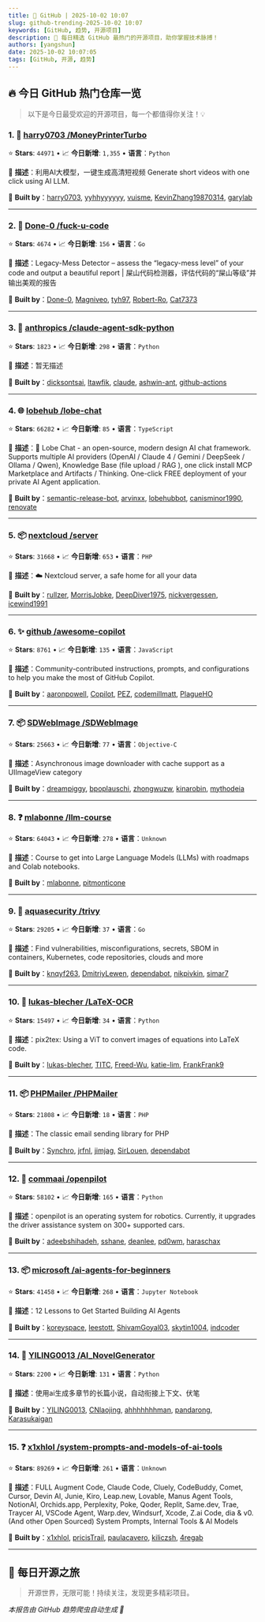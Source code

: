 ```yaml
---
title: 🚀 GitHub | 2025-10-02 10:07
slug: github-trending-2025-10-02 10:07
keywords: [GitHub, 趋势, 开源项目]
description: 🌟 每日精选 GitHub 最热门的开源项目，助你掌握技术脉搏！
authors: [yangshun]
date: 2025-10-02 10:07:05
tags: [GitHub, 开源, 趋势]
---
```


## 🔥 今日 GitHub 热门仓库一览

> 以下是今日最受欢迎的开源项目，每一个都值得你关注！💡

### 1. 🐍 [harry0703 /MoneyPrinterTurbo](https://github.com/harry0703/MoneyPrinterTurbo)

⭐ **Stars**: `44971`   •   📈 **今日新增**: `1,355`   •   **语言**：`Python`

📝 **描述**：利用AI大模型，一键生成高清短视频 Generate short videos with one click using AI LLM.

🤝 **Built by**：[harry0703](https://github.com/harry0703), [yyhhyyyyyy](https://github.com/yyhhyyyyyy), [vuisme](https://github.com/vuisme), [KevinZhang19870314](https://github.com/KevinZhang19870314), [garylab](https://github.com/garylab)

---

### 2. 🚦 [Done-0 /fuck-u-code](https://github.com/Done-0/fuck-u-code)

⭐ **Stars**: `4674`   •   📈 **今日新增**: `156`   •   **语言**：`Go`

📝 **描述**：Legacy-Mess Detector – assess the “legacy-mess level” of your code and output a beautiful report | 屎山代码检测器，评估代码的“屎山等级”并输出美观的报告

🤝 **Built by**：[Done-0](https://github.com/Done-0), [Magniveo](https://github.com/Magniveo), [tyh97](https://github.com/tyh97), [Robert-Ro](https://github.com/Robert-Ro), [Cat7373](https://github.com/Cat7373)

---

### 3. 🐍 [anthropics /claude-agent-sdk-python](https://github.com/anthropics/claude-agent-sdk-python)

⭐ **Stars**: `1823`   •   📈 **今日新增**: `298`   •   **语言**：`Python`

📝 **描述**：暂无描述

🤝 **Built by**：[dicksontsai](https://github.com/dicksontsai), [ltawfik](https://github.com/ltawfik), [claude](https://github.com/claude), [ashwin-ant](https://github.com/ashwin-ant), [github-actions](https://github.com/github-actions)

---

### 4. 🌐 [lobehub /lobe-chat](https://github.com/lobehub/lobe-chat)

⭐ **Stars**: `66282`   •   📈 **今日新增**: `85`   •   **语言**：`TypeScript`

📝 **描述**：🤯 Lobe Chat - an open-source, modern design AI chat framework. Supports multiple AI providers (OpenAI / Claude 4 / Gemini / DeepSeek / Ollama / Qwen), Knowledge Base (file upload / RAG ), one click install MCP Marketplace and Artifacts / Thinking. One-click FREE deployment of your private AI Agent application.

🤝 **Built by**：[semantic-release-bot](https://github.com/semantic-release-bot), [arvinxx](https://github.com/arvinxx), [lobehubbot](https://github.com/lobehubbot), [canisminor1990](https://github.com/canisminor1990), [renovate](https://github.com/renovate)

---

### 5. 📦 [nextcloud /server](https://github.com/nextcloud/server)

⭐ **Stars**: `31668`   •   📈 **今日新增**: `653`   •   **语言**：`PHP`

📝 **描述**：☁️ Nextcloud server, a safe home for all your data

🤝 **Built by**：[rullzer](https://github.com/rullzer), [MorrisJobke](https://github.com/MorrisJobke), [DeepDiver1975](https://github.com/DeepDiver1975), [nickvergessen](https://github.com/nickvergessen), [icewind1991](https://github.com/icewind1991)

---

### 6. ✨ [github /awesome-copilot](https://github.com/github/awesome-copilot)

⭐ **Stars**: `8761`   •   📈 **今日新增**: `135`   •   **语言**：`JavaScript`

📝 **描述**：Community-contributed instructions, prompts, and configurations to help you make the most of GitHub Copilot.

🤝 **Built by**：[aaronpowell](https://github.com/aaronpowell), [Copilot](https://github.com/Copilot), [PEZ](https://github.com/PEZ), [codemillmatt](https://github.com/codemillmatt), [PlagueHO](https://github.com/PlagueHO)

---

### 7. 📦 [SDWebImage /SDWebImage](https://github.com/SDWebImage/SDWebImage)

⭐ **Stars**: `25663`   •   📈 **今日新增**: `77`   •   **语言**：`Objective-C`

📝 **描述**：Asynchronous image downloader with cache support as a UIImageView category

🤝 **Built by**：[dreampiggy](https://github.com/dreampiggy), [bpoplauschi](https://github.com/bpoplauschi), [zhongwuzw](https://github.com/zhongwuzw), [kinarobin](https://github.com/kinarobin), [mythodeia](https://github.com/mythodeia)

---

### 8. ❓ [mlabonne /llm-course](https://github.com/mlabonne/llm-course)

⭐ **Stars**: `64043`   •   📈 **今日新增**: `278`   •   **语言**：`Unknown`

📝 **描述**：Course to get into Large Language Models (LLMs) with roadmaps and Colab notebooks.

🤝 **Built by**：[mlabonne](https://github.com/mlabonne), [pitmonticone](https://github.com/pitmonticone)

---

### 9. 🚦 [aquasecurity /trivy](https://github.com/aquasecurity/trivy)

⭐ **Stars**: `29205`   •   📈 **今日新增**: `37`   •   **语言**：`Go`

📝 **描述**：Find vulnerabilities, misconfigurations, secrets, SBOM in containers, Kubernetes, code repositories, clouds and more

🤝 **Built by**：[knqyf263](https://github.com/knqyf263), [DmitriyLewen](https://github.com/DmitriyLewen), [dependabot](https://github.com/dependabot), [nikpivkin](https://github.com/nikpivkin), [simar7](https://github.com/simar7)

---

### 10. 🐍 [lukas-blecher /LaTeX-OCR](https://github.com/lukas-blecher/LaTeX-OCR)

⭐ **Stars**: `15497`   •   📈 **今日新增**: `34`   •   **语言**：`Python`

📝 **描述**：pix2tex: Using a ViT to convert images of equations into LaTeX code.

🤝 **Built by**：[lukas-blecher](https://github.com/lukas-blecher), [TITC](https://github.com/TITC), [Freed-Wu](https://github.com/Freed-Wu), [katie-lim](https://github.com/katie-lim), [FrankFrank9](https://github.com/FrankFrank9)

---

### 11. 📦 [PHPMailer /PHPMailer](https://github.com/PHPMailer/PHPMailer)

⭐ **Stars**: `21808`   •   📈 **今日新增**: `18`   •   **语言**：`PHP`

📝 **描述**：The classic email sending library for PHP

🤝 **Built by**：[Synchro](https://github.com/Synchro), [jrfnl](https://github.com/jrfnl), [jimjag](https://github.com/jimjag), [SirLouen](https://github.com/SirLouen), [dependabot](https://github.com/dependabot)

---

### 12. 🐍 [commaai /openpilot](https://github.com/commaai/openpilot)

⭐ **Stars**: `58102`   •   📈 **今日新增**: `165`   •   **语言**：`Python`

📝 **描述**：openpilot is an operating system for robotics. Currently, it upgrades the driver assistance system on 300+ supported cars.

🤝 **Built by**：[adeebshihadeh](https://github.com/adeebshihadeh), [sshane](https://github.com/sshane), [deanlee](https://github.com/deanlee), [pd0wm](https://github.com/pd0wm), [haraschax](https://github.com/haraschax)

---

### 13. 📦 [microsoft /ai-agents-for-beginners](https://github.com/microsoft/ai-agents-for-beginners)

⭐ **Stars**: `41458`   •   📈 **今日新增**: `268`   •   **语言**：`Jupyter Notebook`

📝 **描述**：12 Lessons to Get Started Building AI Agents

🤝 **Built by**：[koreyspace](https://github.com/koreyspace), [leestott](https://github.com/leestott), [ShivamGoyal03](https://github.com/ShivamGoyal03), [skytin1004](https://github.com/skytin1004), [indcoder](https://github.com/indcoder)

---

### 14. 🐍 [YILING0013 /AI_NovelGenerator](https://github.com/YILING0013/AI_NovelGenerator)

⭐ **Stars**: `2200`   •   📈 **今日新增**: `131`   •   **语言**：`Python`

📝 **描述**：使用ai生成多章节的长篇小说，自动衔接上下文、伏笔

🤝 **Built by**：[YILING0013](https://github.com/YILING0013), [CNlaojing](https://github.com/CNlaojing), [ahhhhhhhman](https://github.com/ahhhhhhhman), [pandarong](https://github.com/pandarong), [Karasukaigan](https://github.com/Karasukaigan)

---

### 15. ❓ [x1xhlol /system-prompts-and-models-of-ai-tools](https://github.com/x1xhlol/system-prompts-and-models-of-ai-tools)

⭐ **Stars**: `89269`   •   📈 **今日新增**: `261`   •   **语言**：`Unknown`

📝 **描述**：FULL Augment Code, Claude Code, Cluely, CodeBuddy, Comet, Cursor, Devin AI, Junie, Kiro, Leap.new, Lovable, Manus Agent Tools, NotionAI, Orchids.app, Perplexity, Poke, Qoder, Replit, Same.dev, Trae, Traycer AI, VSCode Agent, Warp.dev, Windsurf, Xcode, Z.ai Code, dia & v0. (And other Open Sourced) System Prompts, Internal Tools & AI Models

🤝 **Built by**：[x1xhlol](https://github.com/x1xhlol), [pricisTrail](https://github.com/pricisTrail), [paulacavero](https://github.com/paulacavero), [kiliczsh](https://github.com/kiliczsh), [4regab](https://github.com/4regab)

---

## 🌈 每日开源之旅

> 开源世界，无限可能！持续关注，发现更多精彩项目。

*本报告由 GitHub 趋势爬虫自动生成 🤖*
